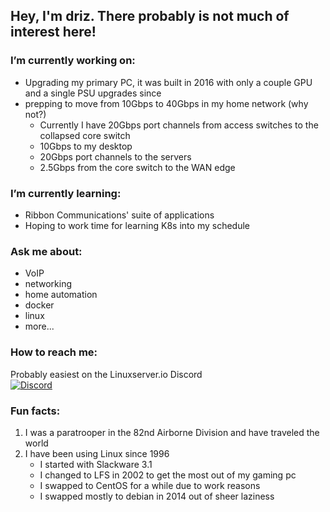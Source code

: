 ## Hey, I'm driz. There probably is not much of interest here!

### I’m currently working on:  
  * Upgrading my primary PC, it was built in 2016 with only a couple GPU and a single PSU upgrades since
  * prepping to move from 10Gbps to 40Gbps in my home network (why not?)
    * Currently I have 20Gbps port channels from access switches to the collapsed core switch  
    * 10Gbps to my desktop  
    * 20Gbps port channels to the servers  
    * 2.5Gbps from the core switch to the WAN edge
### I’m currently learning:  
  * Ribbon Communications' suite of applications  
  * Hoping to work time for learning K8s into my schedule
### Ask me about:  
  * VoIP
  * networking
  * home automation
  * docker
  * linux
  * more...
### How to reach me:   
Probably easiest on the Linuxserver.io Discord  
[![Discord](https://img.shields.io/discord/354974912613449730.svg?color=94398d&labelColor=555555&logoColor=ffffff&style=for-the-badge&label=Discord&logo=discord)](https://discord.gg/YWrKVTn "realtime support / chat with the community and the team.")
### Fun facts:  
1. I was a paratrooper in the 82nd Airborne Division and have traveled the world  
2. I have been using Linux since 1996
    * I started with Slackware 3.1  
    * I changed to LFS in 2002 to get the most out of my gaming pc  
    * I swapped to CentOS for a while due to work reasons  
    * I swapped mostly to debian in 2014 out of sheer laziness
